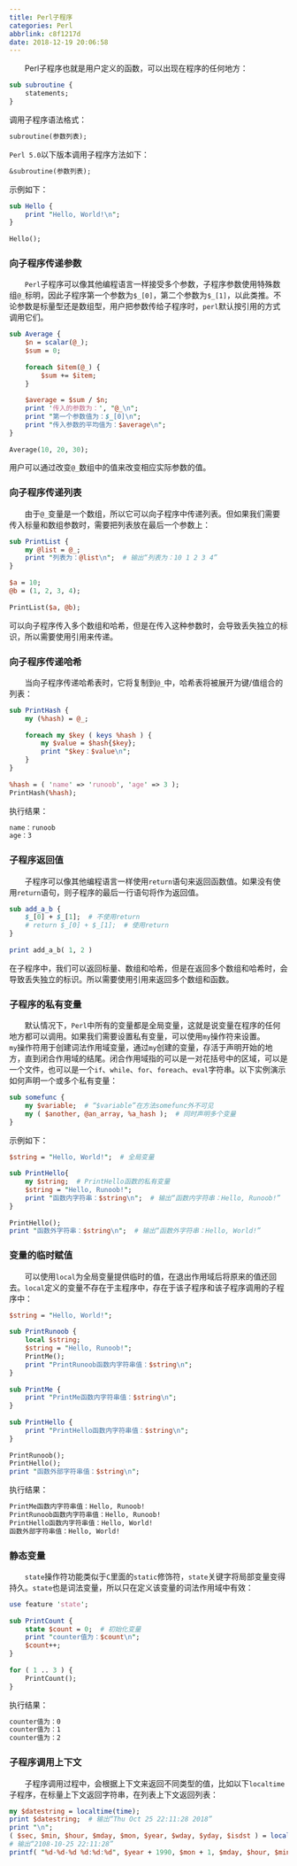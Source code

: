 ```yaml
---
title: Perl子程序
categories: Perl
abbrlink: c8f1217d
date: 2018-12-19 20:06:58
---
```

&emsp;&emsp;Perl子程序也就是用户定义的函数，可以出现在程序的任何地方：

``` perl
sub subroutine {
    statements;
}
```

调用子程序语法格式：

``` perl
subroutine(参数列表);
```

`Perl 5.0`以下版本调用子程序方法如下：

``` perl
&subroutine(参数列表);
```

示例如下：

``` perl
sub Hello {
    print "Hello, World!\n";
}
​
Hello();
```

### 向子程序传递参数

&emsp;&emsp;`Perl`子程序可以像其他编程语言一样接受多个参数，子程序参数使用特殊数组`@_`标明，因此子程序第一个参数为`$_[0]`，第二个参数为`$_[1]`，以此类推。不论参数是标量型还是数组型，用户把参数传给子程序时，`perl`默认按引用的方式调用它们。

``` perl
sub Average {
    $n = scalar(@_);
    $sum = 0;
​
    foreach $item(@_) {
        $sum += $item;
    }
​
    $average = $sum / $n;
    print '传入的参数为：', "@_\n";
    print "第一个参数值为：$_[0]\n";
    print "传入参数的平均值为：$average\n";
}
​
Average(10, 20, 30);
```

用户可以通过改变`@_`数组中的值来改变相应实际参数的值。

### 向子程序传递列表

&emsp;&emsp;由于`@_`变量是一个数组，所以它可以向子程序中传递列表。但如果我们需要传入标量和数组参数时，需要把列表放在最后一个参数上：

``` perl
sub PrintList {
    my @list = @_;
    print "列表为：@list\n";  # 输出“列表为：10 1 2 3 4”
}
​
$a = 10;
@b = (1, 2, 3, 4);
​
PrintList($a, @b);
```

可以向子程序传入多个数组和哈希，但是在传入这种参数时，会导致丢失独立的标识，所以需要使用引用来传递。

### 向子程序传递哈希

&emsp;&emsp;当向子程序传递哈希表时，它将复制到`@_`中，哈希表将被展开为键/值组合的列表：

``` perl
sub PrintHash {
    my (%hash) = @_;
​
    foreach my $key ( keys %hash ) {
        my $value = $hash{$key};
        print "$key：$value\n";
    }
}
​
%hash = ( 'name' => 'runoob', 'age' => 3 );
PrintHash(%hash);
```

执行结果：

``` bash
name：runoob
age：3
```

### 子程序返回值

&emsp;&emsp;子程序可以像其他编程语言一样使用`return`语句来返回函数值。如果没有使用`return`语句，则子程序的最后一行语句将作为返回值。

``` perl
sub add_a_b {
    $_[0] + $_[1];  # 不使用return
    # return $_[0] + $_[1];  # 使用return
}
​
print add_a_b( 1, 2 )
```

在子程序中，我们可以返回标量、数组和哈希，但是在返回多个数组和哈希时，会导致丢失独立的标识。所以需要使用引用来返回多个数组和函数。

### 子程序的私有变量

&emsp;&emsp;默认情况下，`Perl`中所有的变量都是全局变量，这就是说变量在程序的任何地方都可以调用。如果我们需要设置私有变量，可以使用`my`操作符来设置。
&emsp;&emsp;`my`操作符用于创建词法作用域变量，通过`my`创建的变量，存活于声明开始的地方，直到闭合作用域的结尾。闭合作用域指的可以是一对花括号中的区域，可以是一个文件，也可以是一个`if`、`while`、`for`、`foreach`、`eval`字符串。以下实例演示如何声明一个或多个私有变量：

``` perl
sub somefunc {
    my $variable;  # “$variable”在方法somefunc外不可见
    my ( $another, @an_array, %a_hash );  # 同时声明多个变量
}
```

示例如下：

``` perl
$string = "Hello, World!";  # 全局变量
​
sub PrintHello{
    my $string;  # PrintHello函数的私有变量
    $string = "Hello, Runoob!";
    print "函数内字符串：$string\n";  # 输出“函数内字符串：Hello, Runoob!”
}
​
PrintHello();
print "函数外字符串：$string\n";  # 输出“函数外字符串：Hello, World!”
```

### 变量的临时赋值

&emsp;&emsp;可以使用`local`为全局变量提供临时的值，在退出作用域后将原来的值还回去。`local`定义的变量不存在于主程序中，存在于该子程序和该子程序调用的子程序中：

``` perl
$string = "Hello, World!";
​
sub PrintRunoob {
    local $string;
    $string = "Hello, Runoob!";
    PrintMe();
    print "PrintRunoob函数内字符串值：$string\n";
}
​
sub PrintMe {
    print "PrintMe函数内字符串值：$string\n";
}
​
sub PrintHello {
    print "PrintHello函数内字符串值：$string\n";
}
​
PrintRunoob();
PrintHello();
print "函数外部字符串值：$string\n";
```

执行结果：

``` bash
PrintMe函数内字符串值：Hello, Runoob!
PrintRunoob函数内字符串值：Hello, Runoob!
PrintHello函数内字符串值：Hello, World!
函数外部字符串值：Hello, World!
```

### 静态变量

&emsp;&emsp;`state`操作符功能类似于`C`里面的`static`修饰符，`state`关键字将局部变量变得持久。`state`也是词法变量，所以只在定义该变量的词法作用域中有效：

``` perl
use feature 'state';
​
sub PrintCount {
    state $count = 0;  # 初始化变量
    print "counter值为：$count\n";
    $count++;
}
​
for ( 1 .. 3 ) {
    PrintCount();
}
```

执行结果：

``` bash
counter值为：0
counter值为：1
counter值为：2
```

### 子程序调用上下文

&emsp;&emsp;子程序调用过程中，会根据上下文来返回不同类型的值，比如以下`localtime`子程序，在标量上下文返回字符串，在列表上下文返回列表：

``` perl
my $datestring = localtime(time);
print $datestring;  # 输出“Thu Oct 25 22:11:28 2018”
print "\n";
( $sec, $min, $hour, $mday, $mon, $year, $wday, $yday, $isdst ) = localtime(time);
# 输出“2108-10-25 22:11:28”
printf( "%d-%d-%d %d:%d:%d", $year + 1990, $mon + 1, $mday, $hour, $min, $sec );
```